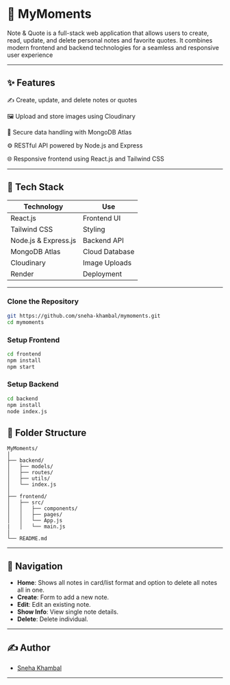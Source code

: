 # 📓 MyMoments

Note & Quote is a full-stack web application that allows users to create, read, update, and delete personal notes and favorite quotes. It combines modern frontend and backend technologies for a seamless and responsive user experience

---

## ✨ Features
✍️ Create, update, and delete notes or quotes

🖼️ Upload and store images using Cloudinary

🔐 Secure data handling with MongoDB Atlas

⚙️ RESTful API powered by Node.js and Express

🌐 Responsive frontend using React.js and Tailwind CSS

 

---

## 🚀 Tech Stack
| Technology                 | Use            |
| -------------------------- | -------------- |
| React.js                   | Frontend UI    |
| Tailwind CSS               | Styling        |
| Node.js & Express.js       | Backend API    |
| MongoDB Atlas              | Cloud Database |
| Cloudinary                 | Image Uploads  |
| Render                     | Deployment     |


---

 

### Clone the Repository

```bash
git https://github.com/sneha-khambal/mymoments.git
cd mymoments
```

### Setup Frontend

```bash
cd frontend
npm install
npm start
```

### Setup Backend

```bash
cd backend
npm install
node index.js
```

 

## 📁 Folder Structure

```
MyMoments/
│
├── backend/
│   ├── models/
│   ├── routes/
│   ├── utils/
│   └── index.js
│
├── frontend/
│   ├── src/
│   │   ├── components/
│   │   ├── pages/
│   │   └── App.js
|   │   └── main.js
│
└── README.md
```

---

## 🧭 Navigation

- **Home**: Shows all notes in card/list format and option to delete all notes all in one.
- **Create**: Form to add a new note.
- **Edit**: Edit an existing note.
- **Show Info**: View single note details.
- **Delete**: Delete individual.

---

## ✍️ Author

- [Sneha Khambal](https://github.com/sneha-khambal)

---
 
 
